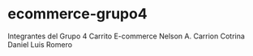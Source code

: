 # ecommerce-grupo4
Integrantes del Grupo 4 Carrito E-commerce 
Nelson A. Carrion Cotrina
Daniel
Luis Romero


